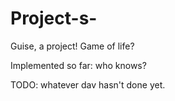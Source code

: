 Project-s-
==========

Guise, a project!
Game of life?

Implemented so far:
	who knows?

TODO:
	whatever dav hasn't done yet.